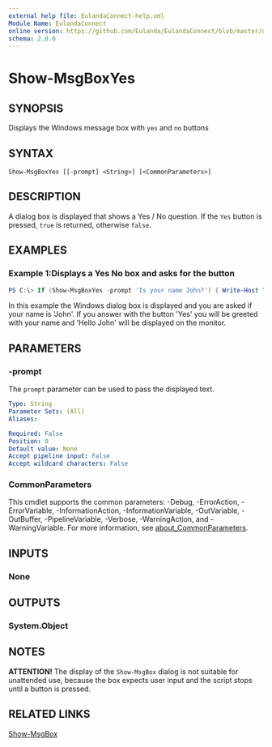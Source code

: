 ```yaml
---
external help file: EulandaConnect-help.xml
Module Name: EulandaConnect
online version: https://github.com/Eulanda/EulandaConnect/blob/master/docs/Show-MsgBoxYes.md
schema: 2.0.0
---
```


# Show-MsgBoxYes

## SYNOPSIS
Displays the Windows message box with `yes` and `no` buttons

## SYNTAX

```
Show-MsgBoxYes [[-prompt] <String>] [<CommonParameters>]
```

## DESCRIPTION
A dialog box is displayed that shows a Yes / No question. If the `Yes` button is pressed, `true` is returned, otherwise `false`.

## EXAMPLES

### Example 1:Displays a Yes No box and asks for the button
```powershell
PS C:\> If (Show-MsgBoxYes -prompt 'Is your name John?') { Write-Host "Hello John"}
```

In this example the Windows dialog box is displayed and you are asked if your name is 'John'. If you answer with the button 'Yes' you will be greeted with your name and 'Hello John' will be displayed on the monitor.

## PARAMETERS

### -prompt
The `prompt` parameter can be used to pass the displayed text.

```yaml
Type: String
Parameter Sets: (All)
Aliases:

Required: False
Position: 0
Default value: None
Accept pipeline input: False
Accept wildcard characters: False
```

### CommonParameters
This cmdlet supports the common parameters: -Debug, -ErrorAction, -ErrorVariable, -InformationAction, -InformationVariable, -OutVariable, -OutBuffer, -PipelineVariable, -Verbose, -WarningAction, and -WarningVariable. For more information, see [about_CommonParameters](http://go.microsoft.com/fwlink/?LinkID=113216).

## INPUTS

### None

## OUTPUTS

### System.Object
## NOTES

**ATTENTION!**
The display of the `Show-MsgBox` dialog is not suitable for unattended use, because the box expects user input and the script stops until a button is pressed.

## RELATED LINKS

[Show-MsgBox](./functions/Show-MsgBox.md)
